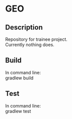 # GEO
## Description
Repository for trainee project.\
Currently nothing does.
## Build
In command line:\
gradlew build
## Test
In command line:\
gradlew test